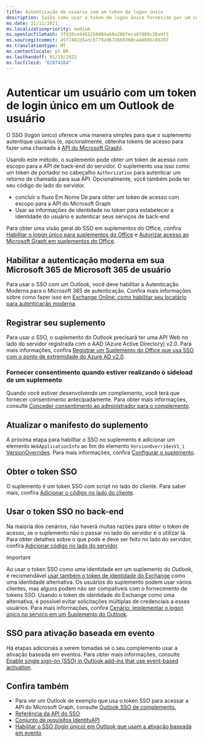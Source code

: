 ```yaml
---
title: Autenticação de usuário com um token de logon único
description: Saiba como usar o token de logon único fornecido por um suplemento do Outlook para implementar o SSO com o serviço.
ms.date: 11/11/2021
ms.localizationpriority: medium
ms.openlocfilehash: 3f920ce4465256004ab0a286feca8f889c38a4f3
ms.sourcegitcommit: 45f7482d5adcb779a9672669360ca4d8d5c85207
ms.translationtype: MT
ms.contentlocale: pt-BR
ms.lasthandoff: 01/19/2022
ms.locfileid: "62074284"
---
```

# <a name="authenticate-a-user-with-a-single-sign-on-token-in-an-outlook-add-in"></a>Autenticar um usuário com um token de login único em um Outlook de usuário

O SSO (logon único) oferece uma maneira simples para que o suplemento autentique usuários (e, opcionalmente, obtenha tokens de acesso para fazer uma chamada à [API do Microsoft Graph](/graph/overview)).

Usando este método, o suplemento pode obter um token de acesso com escopo para a API de back-end do servidor. O suplemento usa isso como um token de portador no cabeçalho `Authorization` para autenticar um retorno de chamada para sua API. Opcionalmente, você também pode ter seu código do lado do servidor.

- concluir o fluxo Em Nome De para obter um token de acesso com escopo para a API do Microsoft Graph
- Usar as informações de identidade no token para estabelecer a identidade do usuário e autenticar seus serviços de back-end

Para obter uma visão geral do SSO em suplementos do Office, confira [Habilitar o logon único para suplementos do Office](../develop/sso-in-office-add-ins.md) e [Autorizar acesso ao Microsoft Graph em suplementos do Office](../develop/authorize-to-microsoft-graph.md).

## <a name="enable-modern-authentication-in-your-microsoft-365-tenancy"></a>Habilitar a autenticação moderna em sua Microsoft 365 de Microsoft 365 de usuário

Para usar o SSO com um Outlook, você deve habilitar a Autenticação Moderna para o Microsoft 365 de autenticação. Confira mais informações sobre como fazer isso em [Exchange Online: como habilitar seu locatário para autenticação moderna](https://social.technet.microsoft.com/wiki/contents/articles/32711.exchange-online-how-to-enable-your-tenant-for-modern-authentication.aspx).

## <a name="register-your-add-in"></a>Registrar seu suplemento

Para usar o SSO, o suplemento do Outlook precisará ter uma API Web no lado do servidor registrada com o AAD (Azure Active Directory) v2.0. Para mais informações, confira [Registrar um Suplemento do Office que usa SSO com o ponto de extremidade do Azure AD v2.0](../develop/register-sso-add-in-aad-v2.md).

### <a name="provide-consent-when-sideloading-an-add-in"></a>Fornecer consentimento quando estiver realizando o sideload de um suplemento

Quando você estiver desenvolvendo um complemento, você terá que fornecer consentimento antecipadamente. Para obter mais informações, consulte [Conceder consentimento ao administrador para o complemento](../develop/grant-admin-consent-to-an-add-in.md).

## <a name="update-the-add-in-manifest"></a>Atualizar o manifesto do suplemento

A próxima etapa para habilitar o SSO no suplemento é adicionar um elemento `WebApplicationInfo` ao fim do elemento `VersionOverridesV1_1` [VersionOverrides](../reference/manifest/versionoverrides.md). Para mais informações, confira [Configurar o suplemento](../develop/sso-in-office-add-ins.md#configure-the-add-in).

## <a name="get-the-sso-token"></a>Obter o token SSO

O suplemento é um token SSO com script no lado do cliente. Para saber mais, confira [Adicionar o código no lado do cliente](../develop/sso-in-office-add-ins.md#add-client-side-code).

## <a name="use-the-sso-token-at-the-back-end"></a>Usar o token SSO no back-end

Na maioria dos cenários, não haverá muitas razões para obter o token de acesso, se o suplemento não o passar no lado do servidor e o utilizar lá. Para obter detalhes sobre o que pode e deve ser feito no lado do servidor, confira [Adicionar código no lado do servidor](../develop/sso-in-office-add-ins.md#add-server-side-code).

> [!IMPORTANT]
> Ao usar o token SSO como uma identidade em um suplemento do *Outlook*, é recomendável [usar também o token de identidade do Exchange](authenticate-a-user-with-an-identity-token.md) como uma identidade alternativa. Os usuários do suplemento podem usar vários clientes, mas alguns podem não ser compatíveis com o fornecimento de tokens SSO. Usando o token de identidade do Exchange como uma alternativa, é possível evitar solicitações múltiplas de credenciais a esses usuários. Para mais informações, confira [Cenário: implementar o logon único no serviço em um Suplemento do Outlook](implement-sso-in-outlook-add-in.md).

## <a name="sso-for-event-based-activation"></a>SSO para ativação baseada em evento

Há etapas adicionais a serem tomadas se o seu complemento usar a ativação baseada em eventos. Para obter mais informações, consulte [Enable single sign-on (SSO) in Outlook add-ins that use event-based activation](use-sso-in-event-based-activation.md).

## <a name="see-also"></a>Confira também

- Para ver um Outlook de exemplo que usa o token SSO para acessar a API do Microsoft Graph, consulte [Outlook SSO de complemento.](https://github.com/OfficeDev/Office-Add-in-samples/tree/main/Samples/auth/Outlook-Add-in-SSO)
- [Referência da API do SSO](../develop/sso-in-office-add-ins.md#sso-api-reference)
- [Conjunto de requisitos IdentityAPI](../reference/requirement-sets/identity-api-requirement-sets.md)
- [Habilitar o SSO (login único) em Outlook que usam a ativação baseada em evento](use-sso-in-event-based-activation.md)
